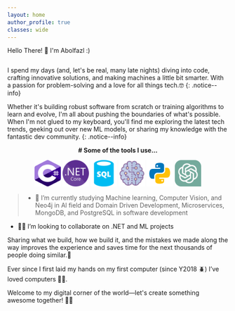 ```yaml
---
layout: home
author_profile: true
classes: wide
---
```


<p>Hello There! 👋 I'm Abolfazl :)</p>

``` Your friendly neighborhood software developer and machine learning enthusiast. Having +4 years in online platforms, writing maintainable, scalable, readable, and performant codebases prioritized testable and expressive code with best practices in mind and industry standards.
```

I spend my days (and, let's be real, many late nights) diving into code, crafting innovative solutions, and making machines a little bit smarter. With a passion for problem-solving and a love for all things tech.🤓
{: .notice--info}

Whether it's building robust software from scratch or training algorithms to learn and evolve, I'm all about pushing the boundaries of what's possible. When I'm not glued to my keyboard, you'll find me exploring the latest tech trends, geeking out over new ML models, or sharing my knowledge with the fantastic dev community.
{: .notice--info}



<p align="center"> 
 <strong>
# Some of the tools I use...
  </strong>
</p>

<p align="center"> 
    <img src="/assets/images/C_sharp.svg" alt="C#" width="60" height="60" />
    <img src="/assets/images/NET_Core.svg" alt=".Net" width="60" height="60" />
    <img src="/assets/images/Sql_data_base.svg" alt="SQL Server" width="60" height="60" />
    <img src="/assets/images/artificial-intelligence.png" alt="Artificial Intelligence" width="60" height="60" />
    <img src="/assets/images/python.svg" alt="Python" width="60" height="60" />
    <img src="/assets/images/ChatGPT.svg" alt="ChatGPT" width="60" height="60" />
</p>

> - 🌱 I’m currently studying Machine learning, Computer Vision, and Neo4j in Al field and  Domain Driven Development, Microservices, MongoDB, and PostgreSQL in software development
- 🦸🏻 I’m looking to collaborate on .NET and ML projects 


Sharing what we build, how we build it, and the mistakes we made along the way improves the experience and saves time for the next thousands of people doing similar.🤘

Ever since I first laid my hands on my first computer (since Y2018 🪲) I’ve loved computers 🧑‍💻.


Welcome to my digital corner of the world—let's create something awesome together! 🚀✨
